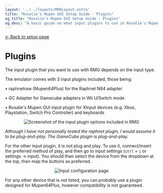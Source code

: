 ```yaml
---
layout: '../../layouts/RMGLayout.astro'
title: "Rosalie's Mupen GUI Setup Guide - Plugins"
og_title: "Rosalie's Mupen GUI Setup Guide - Plugins"
og_desc: "A basic guide on what input plugins to use in Rosalie's Mupen GUI (RMG)"
---
```


[← Back to setup page](./)

# Plugins

The input plugin that you want to use with RMG depends on the input type.

The emulator comes with 3 input plugins included, those being:

• raphnetraw (Mupen64Plus) for the Raphnet N64 adapter

• GC Adapter for Gamecube adapters in Wii U/Switch mode

• Rosalie's Mupen GUI input plugin for XInput devices (e.g. Xbox, Playstation, Switch Pro Controller) and keyboards

<div style="text-align: center;">

![Screenshot of the input plugin options included in RMG](/img/rmg-settings-input-plugins.png)

</div>

_Although I have not personally tested the raphnet plugin, I would assume it to be plug-and-play. The GameCube plugin is plug-and-play._

For the other input plugin, it is not plug and play. To use it, connect/insert the preferred method of play, and then go to input settings (`ctrl` + `i` or settings → input). You should then select the device from the dropdown at the top, then map the buttons as preferred.

<div style="text-align: center;">

![Input configuration page](/img/rmg-input.png)

</div>

For any other device that is not listed, you can _probably_ use a plugin designed for Mupen64Plus, however compatibility is not guaranteed.
